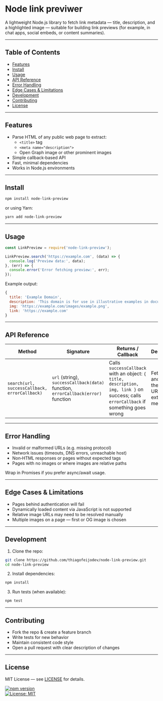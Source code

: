 # Node link previwer


A lightweight Node.js library to fetch link metadata — title, description, and a highlighted image — suitable for building link previews (for example, in chat apps, social embeds, or content summaries).

---

## Table of Contents

- [Features](#features)  
- [Install](#install)  
- [Usage](#usage)  
- [API Reference](#api-reference)  
- [Error Handling](#error-handling)  
- [Edge Cases & Limitations](#edge-cases--limitations)  
- [Development](#development)  
- [Contributing](#contributing)  
- [License](#license)  

---

## Features

- Parse HTML of any public web page to extract:
  - `<title>` tag  
  - `<meta name="description">`  
  - Open Graph image or other prominent images  
- Simple callback‑based API  
- Fast, minimal dependencies  
- Works in Node.js environments  

---

## Install

```bash
npm install node-link-preview
```

or using Yarn:

```bash
yarn add node-link-preview
```

---

## Usage

```js
const LinkPreview = require('node-link-preview');

LinkPreview.search('https://example.com', (data) => {
  console.log('Preview data:', data);
}, (err) => {
  console.error('Error fetching preview:', err);
});
```

Example output:

```js
{
  title: 'Example Domain',
  description: 'This domain is for use in illustrative examples in documents.',
  img: 'https://example.com/images/example.png',
  link: 'https://example.com'
}
```

---

## API Reference

| Method | Signature | Returns / Callback | Description |
|---|---|---|---|
| `search(url, successCallback, errorCallback)` | `url` (string), `successCallback(data)` function, `errorCallback(error)` function | Calls `successCallback` with an object: `{ title, description, img, link }` on success; calls `errorCallback` if something goes wrong | Fetches and parses the given URL to extract metadata |

---

## Error Handling

- Invalid or malformed URLs (e.g. missing protocol)  
- Network issues (timeouts, DNS errors, unreachable host)  
- Non‑HTML responses or pages without expected tags  
- Pages with no images or where images are relative paths  

Wrap in Promises if you prefer async/await usage.

---

## Edge Cases & Limitations

- Pages behind authentication will fail  
- Dynamically loaded content via JavaScript is not supported  
- Relative image URLs may need to be resolved manually  
- Multiple images on a page — first or OG image is chosen  

---

## Development

1. Clone the repo:
```bash
git clone https://github.com/thiagofeijodev/node-link-preview.git
cd node-link-preview
```
2. Install dependencies:
```bash
npm install
```
3. Run tests (when available):
```bash
npm test
```

---

## Contributing

- Fork the repo & create a feature branch  
- Write tests for new behavior  
- Maintain consistent code style  
- Open a pull request with clear description of changes  

---

## License

MIT License — see [LICENSE](LICENSE) for details.

[![npm version](https://img.shields.io/npm/v/node-link-preview)](https://www.npmjs.com/package/node-link-preview)  
[![License: MIT](https://img.shields.io/npm/l/node-link-preview)](LICENSE)  

